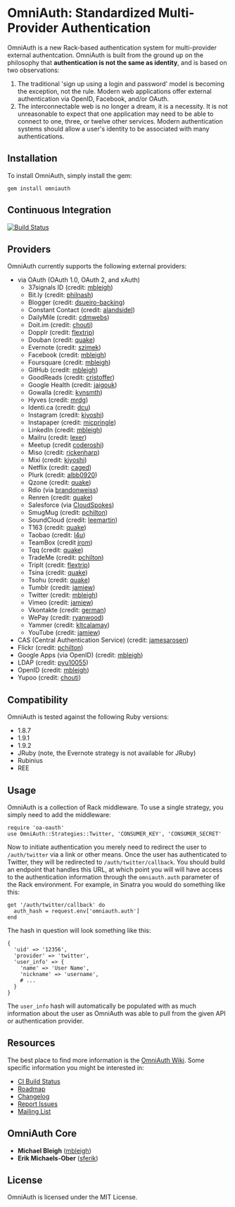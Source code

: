 OmniAuth: Standardized Multi-Provider Authentication
====================================================
OmniAuth is a new Rack-based authentication system for multi-provider external
authentcation. OmniAuth is built from the ground up on the philosophy that
**authentication is not the same as identity**, and is based on two
observations:

1. The traditional 'sign up using a login and password' model is becoming the
   exception, not the rule. Modern web applications offer external
   authentication via OpenID, Facebook, and/or OAuth.
2. The interconnectable web is no longer a dream, it is a necessity. It is not
   unreasonable to expect that one application may need to be able to connect
   to one, three, or twelve other services. Modern authentication systems
   should allow a user's identity to be associated with many authentications.

Installation
------------
To install OmniAuth, simply install the gem:

    gem install omniauth

Continuous Integration
----------------------
[![Build Status](http://travis-ci.org/intridea/omniauth.png)](http://travis-ci.org/intridea/omniauth)

Providers
---------
OmniAuth currently supports the following external providers:

* via OAuth (OAuth 1.0, OAuth 2, and xAuth)
  * 37signals ID (credit: [mbleigh](https://github.com/mbleigh))
  * Bit.ly (credit: [philnash](https://github.com/philnash))
  * Blogger (credit: [dsueiro-backing](https://github.com/dsueiro-backing))
  * Constant Contact (credit: [alandsidel](https://github.com/alandsidel))
  * DailyMile (credit: [cdmwebs](https://github.com/cdmwebs))
  * Doit.im (credit: [chouti](https://github.com/chouti))
  * Dopplr (credit: [flextrip](https://github.com/flextrip))
  * Douban (credit: [quake](https://github.com/quake))
  * Evernote (credit: [szimek](https://github.com/szimek))
  * Facebook (credit: [mbleigh](https://github.com/mbleigh))
  * Foursquare (credit: [mbleigh](https://github.com/mbleigh))
  * GitHub (credit: [mbleigh](https://github.com/mbleigh))
  * GoodReads (credit: [cristoffer](https://github.com/christoffer))
  * Google Health (credit: [jaigouk](https://github.com/jaigouk))
  * Gowalla (credit: [kvnsmth](https://github.com/kvnsmth))
  * Hyves (credit: [mrdg](https://github.com/mrdg))
  * Identi.ca (credit: [dcu](https://github.com/dcu))
  * Instagram (credit: [kiyoshi](https://github.com/kiyoshi))
  * Instapaper (credit: [micpringle](https://github.com/micpringle))
  * LinkedIn (credit: [mbleigh](https://github.com/mbleigh))
  * Mailru (credit: [lexer](https://github.com/lexer))
  * Meetup (credit [coderoshi](https://github.com/coderoshi))
  * Miso (credit: [rickenharp](https://github.com/rickenharp))
  * Mixi (credit: [kiyoshi](https://github.com/kiyoshi))
  * Netflix (credit: [caged](https://github.com/caged))
  * Plurk (credit: [albb0920](http://github.com/albb0920))
  * Qzone (credit: [quake](https://github.com/quake))
  * Rdio (via [brandonweiss](https://github.com/brandonweiss))
  * Renren (credit: [quake](https://github.com/quake))
  * Salesforce (via [CloudSpokes](http://www.cloudspokes.com))
  * SmugMug (credit: [pchilton](https://github.com/pchilton))
  * SoundCloud (credit: [leemartin](https://github.com/leemartin))
  * T163 (credit: [quake](https://github.com/quake))
  * Taobao (credit: [l4u](https://github.com/l4u))
  * TeamBox (credit [jrom](https://github.com/jrom))
  * Tqq (credit: [quake](https://github.com/quake))
  * TradeMe (credit: [pchilton](https://github.com/pchilton))
  * TripIt (credit: [flextrip](https://github.com/flextrip))
  * Tsina (credit: [quake](https://github.com/quake))
  * Tsohu (credit: [quake](https://github.com/quake))
  * Tumblr (credit: [jamiew](https://github.com/jamiew))
  * Twitter (credit: [mbleigh](https://github.com/mbleigh))
  * Vimeo (credit: [jamiew](https://github.com/jamiew))
  * Vkontakte (credit: [german](https://github.com/german))
  * WePay (credit: [ryanwood](https://github.com/ryanwood))
  * Yammer (credit: [kltcalamay](https://github.com/kltcalamay))
  * YouTube (credit: [jamiew](https://github.com/jamiew))
* CAS (Central Authentication Service) (credit: [jamesarosen](https://github.com/jamesarosen))
* Flickr (credit: [pchilton](https://github.com/pchilton))
* Google Apps (via OpenID) (credit: [mbleigh](https://github.com/mbleigh))
* LDAP (credit: [pyu10055](https://github.com/pyu10055))
* OpenID (credit: [mbleigh](https://github.com/mbleigh))
* Yupoo (credit: [chouti](https://github.com/chouti))

Compatibility
-------------
OmniAuth is tested against the following Ruby versions:

* 1.8.7
* 1.9.1
* 1.9.2
* JRuby (note, the Evernote strategy is not available for JRuby)
* Rubinius
* REE

Usage
-----
OmniAuth is a collection of Rack middleware. To use a single strategy, you simply need to add the middleware:

    require 'oa-oauth'
    use OmniAuth::Strategies::Twitter, 'CONSUMER_KEY', 'CONSUMER_SECRET'

Now to initiate authentication you merely need to redirect the user to `/auth/twitter` via a link or other means. Once the user has authenticated to Twitter, they will be redirected to `/auth/twitter/callback`. You should build an endpoint that handles this URL, at which point you will will have access to the authentication information through the `omniauth.auth` parameter of the Rack environment. For example, in Sinatra you would do something like this:

    get '/auth/twitter/callback' do
      auth_hash = request.env['omniauth.auth']
    end

The hash in question will look something like this:

    {
      'uid' => '12356',
      'provider' => 'twitter',
      'user_info' => {
        'name' => 'User Name',
        'nickname' => 'username',
        # ...
      }
    }

The `user_info` hash will automatically be populated with as much information about the user as OmniAuth was able to pull from the given API or authentication provider.

Resources
---------
The best place to find more information is the [OmniAuth Wiki](https://github.com/intridea/omniauth/wiki). Some specific information you might be interested in:

* [CI Build Status](http://travis-ci.org/#!/intridea/omniauth)
* [Roadmap](https://github.com/intridea/omniauth/wiki/Roadmap)
* [Changelog](https://github.com/intridea/omniauth/wiki/Changelog)
* [Report Issues](https://github.com/intridea/omniauth/issues)
* [Mailing List](http://groups.google.com/group/omniauth)

OmniAuth Core
-------------
* **Michael Bleigh** ([mbleigh](https://github.com/mbleigh))
* **Erik Michaels-Ober** ([sferik](https://github.com/sferik))

License
-------
OmniAuth is licensed under the MIT License.

